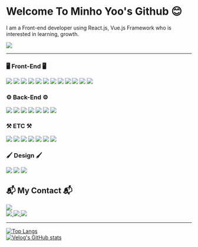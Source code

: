 # Welcome To Minho Yoo's Github 😊

I am a Front-end developer using React.js, Vue.js Framework who is interested in learning, growth.

![](https://media.tenor.com/y2JXkY1pXkwAAAAM/cat-computer.gif)

***

### 🖥️ Front-End 🖥️

<span><img src="https://img.shields.io/badge/HTML5-E34F26?style=flat-square&logo=html5&logoColor=white"/></span>
<span><img src="https://img.shields.io/badge/CSS3-1572B6?style=flat-square&logo=css3&logoColor=white"/></span>
<span><img src="https://img.shields.io/badge/Bootstrap-7952B3?style=flat-square&logo=Bootstrap&logoColor=white"/></span>
<span><img src="https://img.shields.io/badge/Tailwind CSS-06B6D4?style=flat-square&logo=Tailwind CSS&logoColor=white"/></span>
<span><img src="https://img.shields.io/badge/Sass-CC6699?style=flat-square&logo=Sass&logoColor=white"/></span>
<span><img src="https://img.shields.io/badge/JavaScript-F7DF1E?style=flat-square&logo=javascript&logoColor=white"/></span>
<span><img src="https://img.shields.io/badge/TypeScript-3178C6?style=flat-square&logo=typescript&logoColor=white"/></span>
<span><img src="https://img.shields.io/badge/jQuery-0769AD?style=flat-square&logo=jquery&logoColor=white"/></span>
<span><img src="https://img.shields.io/badge/React.js-61DAFB?style=flat-square&logo=React&logoColor=white"/></span>
<span><img src="https://img.shields.io/badge/Next.js-000000?style=flat-square&logo=Next.js&logoColor=white"/></span>
<span><img src="https://img.shields.io/badge/vue.js-4FC08D?style=flat-square&logo=vue.js&logoColor=white"/></span>
<span><img src="https://img.shields.io/badge/Nuxt.js-00DC82?style=flat-square&logo=Nuxt.js&logoColor=white"/></span>

### ⚙️ Back-End ⚙️

<span><img src="https://img.shields.io/badge/Node.js-339933?style=flat-square&logo=Node.js&logoColor=white"/></span>
<span><img src="https://img.shields.io/badge/Express-000000?style=flat-square&logo=Express&logoColor=white"/></span>
<span><img src="https://img.shields.io/badge/MySQL-4479A1?style=flat-square&logo=MySQL&logoColor=white"/></span>
<span><img src="https://img.shields.io/badge/Sequelize-52B0E7?style=flat-square&logo=Sequelize&logoColor=white"/></span>
<span><img src="https://img.shields.io/badge/MongoDB-47A248?style=flat-square&logo=MongoDB&logoColor=white"/></span>
<span><img src="https://img.shields.io/badge/Firebase-FFCA28?style=flat-square&logo=firebase&logoColor=white"/></span>
<span><img src="https://img.shields.io/badge/Socket.io-010101?style=flat-square&logo=Socket.io&logoColor=white"/></span>

### ⚒️ ETC ⚒️

<span><img src="https://img.shields.io/badge/Webpack-8DD6F9?style=flat-square&logo=Webpack&logoColor=white"/></span>
<span><img src="https://img.shields.io/badge/AWS-232F3E?style=flat-square&logo=amazonwebservices&logoColor=white"/></span>
<span><img src="https://img.shields.io/badge/Docker-2496ED?style=flat-square&logo=Docker&logoColor=white"/></span>
<span><img src="https://img.shields.io/badge/githubactions-2088FF?style=flat-square&logo=githubactions&logoColor=white"/></span>
<span><img src="https://img.shields.io/badge/npm-CB3837?style=flat-square&logo=npm&logoColor=white"/></span>
<span><img src="https://img.shields.io/badge/Jest-C21325?style=flat-square&logo=Jest&logoColor=white"/></span>
<span><img src="https://img.shields.io/badge/Cypress-69D3A7?style=flat-square&logo=Cypress&logoColor=white"/></span>

### 🖌️ Design 🖌️

<span><img src="https://img.shields.io/badge/Adobe Photoshop-31A8FF?style=flat-square&logo=Adobe Photoshop&logoColor=white"/></span>
<span><img src="https://img.shields.io/badge/Adobe Illustrator-FF9A00?style=flat-square&logo=Adobe Illustrator&logoColor=white"/></span>
<span><img src="https://img.shields.io/badge/Figma-F24E1E?style=flat-square&logo=Figma&logoColor=white"/></span>

  
## 📬 My Contact  📬

<span><img src="https://img.shields.io/badge/ymh0951@google.com-4285F4?style=flat-square&logo=google&logoColor=white"/></span>
<br>
<a href="https://www.facebook.com/profile.php?id=100003937776695"><img src="https://img.shields.io/badge/Facebook-1877F2?style=flat-square&logo=facebook&logoColor=white&link=https://www.facebook.com/profile.php?id=100003937776695"/>
<a href="https://www.instagram.com/_elated_mh/"><img src="https://img.shields.io/badge/Instagram-E4405F?style=flat-square&logo=instagram&logoColor=white&link=instagram.com/codebychloe"/>
<a href="https://velog.io/@ymh0951"><img src="https://img.shields.io/badge/Velog-20C997?style=flat-square&logo=Velog&logoColor=white"/>

***

[![Top Langs](https://github-readme-stats.vercel.app/api/top-langs/?username=ymh0951)](https://github.com/ymh0951/github-readme-stats)
<br>
[![Velog's GitHub stats](https://velog-readme-stats.vercel.app/api?name=ymh0951)](https://github.com/ymh0951/velog-readme-stats)
